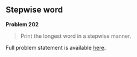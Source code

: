 Stepwise word
-------------

**Problem 202**

> Print the longest word in a stepwise manner.

Full problem statement is available [here][mirror].

[mirror]: https://github.com/rdtsc/codeeval-problem-statements/tree/master/easy/202-stepwise-word/
          "View Problem Statement Mirror"
